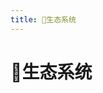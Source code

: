 ```yaml
---
title: 🌿生态系统
---
```

# 🌿生态系统

<p>&emsp;</p>   
<a-row :gutter="[32,32]">
	<Card 
		cover="https://gitee.com/wintrysec/images/raw/master/%E7%8B%BC%E6%AF%AB.png" 
		link="https://plat.wgpsec.org/" 
		title="狼组安全平台" 
		author="在线工具集合平台" 
	/>
	<Card 
		cover="https://gitee.com/wintrysec/images/raw/master//wolf-pan.png" 
		link="https://pan.wgpsec.org" 
		title="狼盘" 
		author="安全工具下载（带宽满速）" 
	/>
	<Card 
		cover="https://gitee.com/wintrysec/images/raw/master//pocpeiqi.png" 
		link="https://wiki.wgpsec.org/" 
		title="狼组漏洞库" 
		author="WgpSec wiki文库" 
	/>
	<Card 
		cover="https://gitee.com/wintrysec/images/raw/master//Gop.png" 
		link="https://go.wgpsec.org/" 
		title="渗透资源库" 
		author="精选渗透工具链接导航" 
	/>
	
</a-row>


<style>
.ant-card-hoverable{
	cursor: default;
}
.reset-height{
	max-height: 164px;
}
.ant-card-hoverable:hover {
	-webkit-box-shadow: 0 9px 20px -8px rgba(0,0,0,.18);
	box-shadow: 0 9px 20px -8px rgba(0,0,0,.18);
}
.mobile-adapt{
	padding: 0 9rem;
	text-align:center
}

@media (max-width: 767px) {
  .mobile-adapt{
		padding: 0;
	}
}
</style>

